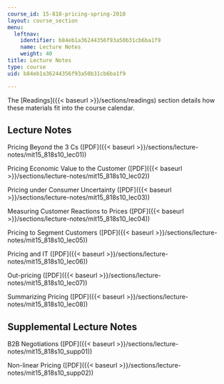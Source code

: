 ```yaml
---
course_id: 15-818-pricing-spring-2010
layout: course_section
menu:
  leftnav:
    identifier: b84eb1a36244356f93a50b31cb6ba1f9
    name: Lecture Notes
    weight: 40
title: Lecture Notes
type: course
uid: b84eb1a36244356f93a50b31cb6ba1f9

---
```


The [Readings]({{< baseurl >}}/sections/readings) section details how these materials fit into the course calendar.

Lecture Notes
-------------

Pricing Beyond the 3 Cs ([PDF]({{< baseurl >}}/sections/lecture-notes/mit15_818s10_lec01))

Pricing Economic Value to the Customer ([PDF]({{< baseurl >}}/sections/lecture-notes/mit15_818s10_lec02))

Pricing under Consumer Uncertainty ([PDF]({{< baseurl >}}/sections/lecture-notes/mit15_818s10_lec03))

Measuring Customer Reactions to Prices ([PDF]({{< baseurl >}}/sections/lecture-notes/mit15_818s10_lec04))

Pricing to Segment Customers ([PDF]({{< baseurl >}}/sections/lecture-notes/mit15_818s10_lec05))

Pricing and IT ([PDF]({{< baseurl >}}/sections/lecture-notes/mit15_818s10_lec06))

Out-pricing ([PDF]({{< baseurl >}}/sections/lecture-notes/mit15_818s10_lec07))

Summarizing Pricing ([PDF]({{< baseurl >}}/sections/lecture-notes/mit15_818s10_lec08))

Supplemental Lecture Notes
--------------------------

B2B Negotiations ([PDF]({{< baseurl >}}/sections/lecture-notes/mit15_818s10_supp01))

Non-linear Pricing ([PDF]({{< baseurl >}}/sections/lecture-notes/mit15_818s10_supp02))